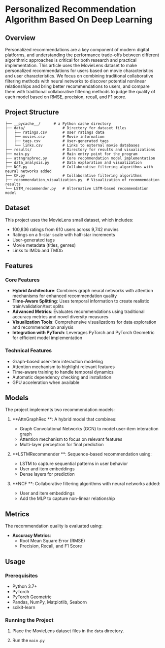 # Personalized Recommendation Algorithm Based On Deep Learning

## Overview

Personalized recommendations are a key component of modern digital platforms, and understanding the performance trade-offs between different algorithmic approaches is critical for both research and practical implementation. This article uses the MovieLens dataset to make personalized recommendations for users based on movie characteristics and user characteristics. We focus on combining traditional collaborative filtering methods with neural networks to discover potential nonlinear relationships and bring better recommendations to users, and compare them with traditional collaborative filtering methods to judge the quality of each model based on RMSE, precision, recall, and F1 score.

## Project Structure

```
├── __pycache__/      # a Python cache directory
├── data/                 # Directory for dataset files
│   ├── ratings.csv       # User ratings data
│   ├── movies.csv        # Movie information 
│   ├── tags.csv          # User-generated tags
│   └── links.csv         # Links to external movie databases
├── results/              # Directory for results and visualizations
├── main.py               # Main entry point for the program
├── attngraphrec.py       # Core recommendation model implementation
├── data_analysis.py      # Data exploration and visualization 
├── NCF.py                # Collaborative filtering algorithms with neural networks added
├── CF.py                 # Collaborative filtering algorithms
├── recommendation_visualization.py  # Visualization of recommendation results
└── LSTM_recommender.py   # Alternative LSTM-based recommendation model
```

## Dataset

This project uses the MovieLens small dataset, which includes:
- 100,836 ratings from 610 users across 9,742 movies
- Ratings on a 5-star scale with half-star increments
- User-generated tags
- Movie metadata (titles, genres)
- Links to IMDb and TMDb 

## Features

### Core Features
- **Hybrid Architecture**: Combines graph neural networks with attention mechanisms for enhanced recommendation quality
- **Time-Aware Splitting**: Uses temporal information to create realistic train/validation/test splits
- **Advanced Metrics**: Evaluates recommendations using traditional accuracy metrics and novel diversity measures
- **Visualization Tools**: Comprehensive visualizations for data exploration and recommendation analysis
- **Integration with PyTorch**: Leverages PyTorch and PyTorch Geometric for efficient model implementation

### Technical Features
- Graph-based user-item interaction modeling
- Attention mechanism to highlight relevant features
- Time-aware training to handle temporal dynamics
- Automatic dependency checking and installation
- GPU acceleration when available

## Models

The project implements two recommendation models:

1. **AttnGraphRec **: A hybrid model that combines:
   - Graph Convolutional Networks (GCN) to model user-item interaction graph
   - Attention mechanism to focus on relevant features
   - Multi-layer perceptron for final prediction

2. **LSTMRecommender **: Sequence-based recommendation using:
   - LSTM to capture sequential patterns in user behavior
   - User and item embeddings
   - Dense layers for prediction

3. **NCF **: Collaborative filtering algorithms with neural networks added:
   - User and item embeddings
   - Add the MLP to capture non-linear relationship

## Metrics

The recommendation quality is evaluated using:

- **Accuracy Metrics**:
  - Root Mean Square Error (RMSE)
  - Precision, Recall, and F1 Score


## Usage

### Prerequisites
- Python 3.7+
- PyTorch
- PyTorch Geometric
- Pandas, NumPy, Matplotlib, Seaborn
- scikit-learn

### Running the Project

1. Place the MovieLens dataset files in the `data` directory.

2. Run the  `main.py` 
```
